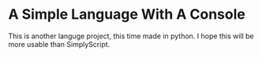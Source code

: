 # A Simple Language With A Console
This is another languge project, this time made in python. I hope this will be more usable than SimplyScript.
